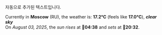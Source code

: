 
자동으로 추가된 텍스트입니다.

<!--START_SECTION:weather:moscow-->
Currently in **Moscow** (RU), the weather is: **17.2°C** (feels like **17.0°C**), ***clear sky***<br/>
On *August 03, 2025*, the *sun rises* at 🌅**04:38** and *sets* at 🌇**20:32**.
<!--END_SECTION:weather-->
